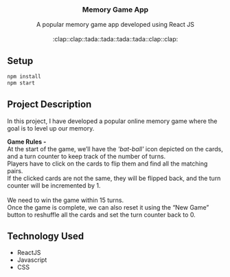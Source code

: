 
<p align="center">
  <h3 align="center">Memory Game App</h3>

  <p align="center">
    A popular memory game app developed using React JS
    <br>
    <br>
    :clap::clap::tada::tada::tada::tada::clap::clap:
</p>

## Setup

```bash
npm install
npm start
```

## Project Description
In this project, I have developed a popular online memory game where the goal is to level up our memory.

**Game Rules -**
</br>
At the start of the game, we’ll have the *'bat-ball'* icon depicted on the cards, and a turn counter to keep track of the number of turns. </br>
Players have to click on the cards to flip them and find all the matching pairs. </br>
If the clicked cards are not the same, they will be flipped back, and the turn counter will be incremented by 1. </br>
</br>
We need to win the game within 15 turns.</br>
Once the game is complete, we can also reset it using the “New Game” button to reshuffle all the cards and set the turn counter back to 0. </br>

## Technology Used
<ul>
  <li> ReactJS </li>
  <li> Javascript </li>
  <li> CSS </li>
 </ul>
  

